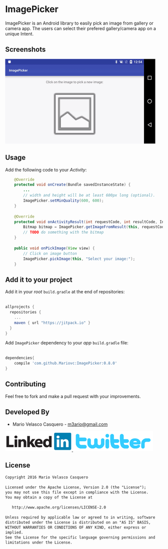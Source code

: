 ImagePicker
==================

ImagePicker is an Android library to easily pick an image from gallery or camera app. The users can select their prefered gallery/camera app on a unique Intent.


Screenshots
-----------

![Sample screenshot][1]


Usage
-----

Add the following code to your *Activity*:

```java
    @Override
    protected void onCreate(Bundle savedInstanceState) {
        ...
        // width and height will be at least 600px long (optional).
        ImagePicker.setMinQuality(600, 600);
    }

    @Override
    protected void onActivityResult(int requestCode, int resultCode, Intent data) {
        Bitmap bitmap = ImagePicker.getImageFromResult(this, requestCode, resultCode, data);
        // TODO do something with the bitmap
    }

    public void onPickImage(View view) {
        // Click on image button
        ImagePicker.pickImage(this, "Select your image:");
    }
```


Add it to your project
----------------------

Add it in your *root* ``build.gradle`` at the end of repositories:

```groovy

allprojects {
  repositories {
    ...
    maven { url "https://jitpack.io" }
  }
}

```

Add ``ImagePicker`` dependency to your *app* ``build.gradle`` file:

```groovy

dependencies{
    compile 'com.github.Mariovc:ImagePicker:0.8.0'
}

```


Contributing
--------------------------

Feel free to fork and make a pull request with your improvements.


Developed By
------------

* Mario Velasco Casquero - <m3ario@gmail.com>

<a href="https://es.linkedin.com/in/mariovc">
  <img alt="Add me to Linkedin" src="./art/linkedin.png" />
</a>
<a href="https://twitter.com/MVelascoC">
  <img alt="Follow me on Twitter" src="./art/twitter.png" />
</a>


License
-------

    Copyright 2016 Mario Velasco Casquero

    Licensed under the Apache License, Version 2.0 (the "License");
    you may not use this file except in compliance with the License.
    You may obtain a copy of the License at

       http://www.apache.org/licenses/LICENSE-2.0

    Unless required by applicable law or agreed to in writing, software
    distributed under the License is distributed on an "AS IS" BASIS,
    WITHOUT WARRANTIES OR CONDITIONS OF ANY KIND, either express or implied.
    See the License for the specific language governing permissions and
    limitations under the License.

[1]: ./art/ImagePickerSample.gif
[2]: ./art/linkedin.png
[3]: ./art/twitter.png
